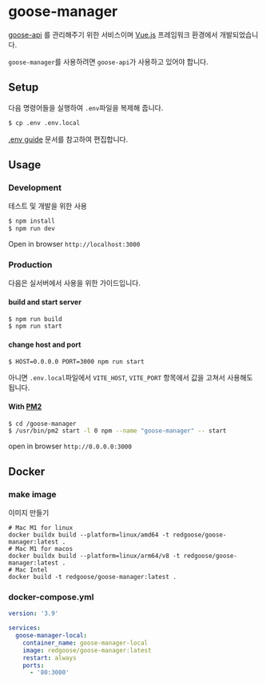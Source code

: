 # goose-manager

[goose-api](https://github.com/redgoose-dev/goose-api) 를 관리해주기 위한 서비스이며 [Vue.js](https://vuejs.org/) 프레임워크 환경에서 개발되었습니다.

`goose-manager`를 사용하려면 `goose-api`가 사용하고 있어야 합니다.


## Setup

다음 명령어들을 실행하여 `.env`파일을 복제해 줍니다.

```bash
$ cp .env .env.local
```

[.env guide](https://github.com/redgoose-dev/goose-manager/wiki/.env-guide) 문서를 참고하여 편집합니다.


## Usage

### Development

테스트 및 개발을 위한 사용

```bash
$ npm install
$ npm run dev
```

Open in browser `http://localhost:3000`

### Production

다음은 실서버에서 사용을 위한 가이드입니다.

#### build and start server

```bash
$ npm run build
$ npm run start
```

#### change host and port

```bash
$ HOST=0.0.0.0 PORT=3000 npm run start
```

아니면 `.env.local`파일에서 `VITE_HOST`, `VITE_PORT` 항목에서 값을 고쳐서 사용해도 됩니다.

#### With [PM2](http://pm2.keymetrics.io)

```bash
$ cd /goose-manager
$ /usr/bin/pm2 start -l 0 npm --name "goose-manager" -- start
```

open in browser `http://0.0.0.0:3000`


## Docker

### make image

이미지 만들기

```shell
# Mac M1 for linux
docker buildx build --platform=linux/amd64 -t redgoose/goose-manager:latest .
# Mac M1 for macos
docker buildx build --platform=linux/arm64/v8 -t redgoose/goose-manager:latest .
# Mac Intel
docker build -t redgoose/goose-manager:latest .
```

### docker-compose.yml

```yaml
version: '3.9'

services:
  goose-manager-local:
    container_name: goose-manager-local
    image: redgoose/goose-manager:latest
    restart: always
    ports:
      - '80:3000'
```
